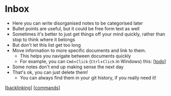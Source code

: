 # Inbox

- Here you can write disorganised notes to be categorised later
- Bullet points are useful, but it could be free form text as well
- Sometimes it's better to just get things off your mind quickly, rather than stop to think where it belongs
- But don't let this list get too long
- Move information to more specific documents and link to them.
  - This helps you navigate between documents quickly
  - For example, you can `Cmd`+`Click` (`Ctrl`+`Click` in Windows) this: [[todo]]
- Some notes don't end up making sense the next day
- That's ok, you can just delete them!
  - You can always find them in your git history, if you really need it!

[[backlinking]]
[[commands]]

[//begin]: # "Autogenerated link references for markdown compatibility"
[todo]: todo.md "Todo"
[backlinking]: docs/features/backlinking.md "Backlinking"
[commands]: docs/features/commands.md "Foam Commands"
[//end]: # "Autogenerated link references"